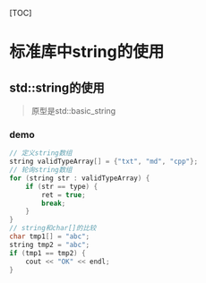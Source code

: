 [TOC]

# 标准库中string的使用

## std::string的使用

> 原型是std::basic_string<char>

### demo

```c++
// 定义string数组
string validTypeArray[] = {"txt", "md", "cpp"};
// 轮询string数组
for (string str : validTypeArray) {
    if (str == type) {
        ret = true;
        break;
    }
}
// string和char[]的比较
char tmp1[] = "abc";
string tmp2 = "abc";
if (tmp1 == tmp2) {
    cout << "OK" << endl;
}
```

